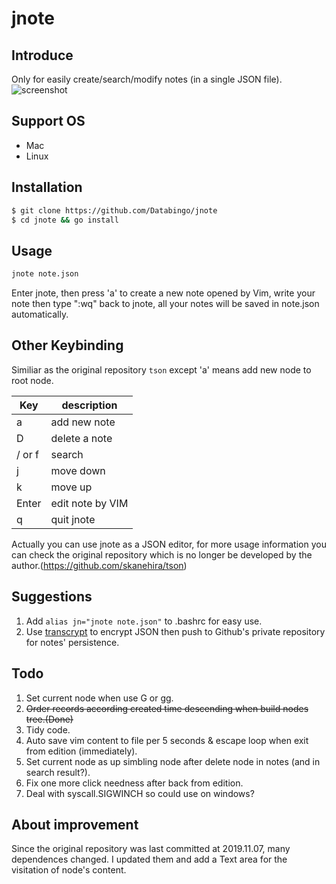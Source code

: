 # jnote 

## Introduce
Only for easily create/search/modify notes (in a single JSON file).
![screenshot](jnote2.gif)

## Support OS
- Mac
- Linux

## Installation
```bash
$ git clone https://github.com/Databingo/jnote
$ cd jnote && go install
```
## Usage
```bash
jnote note.json
```
Enter jnote, then press 'a' to create a new note opened by Vim, write your note then type ":wq" back to jnote, all your notes will be saved in note.json automatically.

## Other Keybinding
Similiar as the original repository `tson` except 'a' means add new node to root node.

| Key    | description                    |
|--------|--------------------------------|
| a      | add new note                   |
| D      | delete a note                  |
| / or f | search                         |
| j      | move down                      |
| k      | move up                        |
| Enter  | edit note by VIM               |
| q      | quit jnote                     |

Actually you can use jnote as a JSON editor, for more usage information you can check the original repository which is no longer be developed by the author.(https://github.com/skanehira/tson)

## Suggestions
1. Add ```alias jn="jnote note.json"``` to .bashrc for easy use.
2. Use [transcrypt](https://github.com/elasticdog/transcrypt) to encrypt JSON then push to Github's private repository for notes' persistence.

## Todo
1. Set current node when use G or gg.
2. ~~Order records according created time descending when build nodes tree.(Done)~~
3. Tidy code.
4. Auto save vim content to file per 5 seconds & escape loop when exit from edition (immediately).
5. Set current node as up simbling node after delete node in notes (and in search result?).
6. Fix one more click needness after back from edition.
7. Deal with syscall.SIGWINCH so could use on windows?

## About improvement
Since the original repository was last committed at 2019.11.07, many dependences changed. I updated them and add a Text area for the visitation of node's content.



